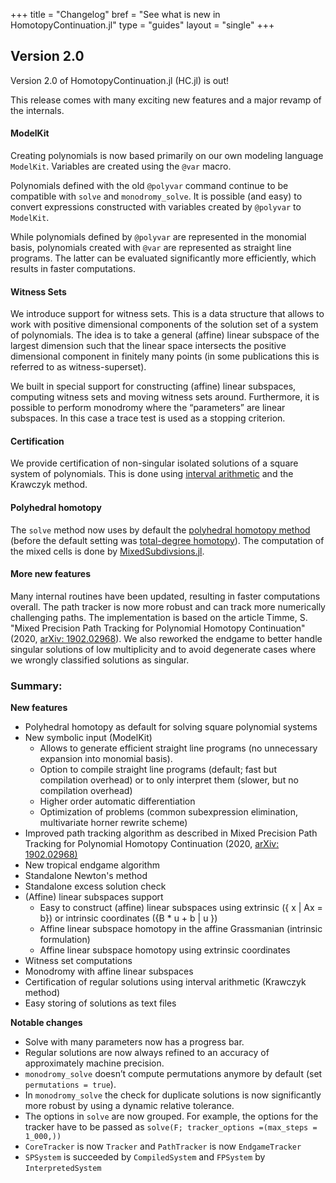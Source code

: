 +++
title = "Changelog"
bref = "See what is new in HomotopyContinuation.jl"
type = "guides"
layout = "single"
+++

## Version 2.0

Version 2.0 of HomotopyContinuation.jl (HC.jl) is out!

This release comes with many exciting new features and a major revamp of the internals.

#### ModelKit

Creating polynomials is now based primarily on our own modeling language `ModelKit`. Variables are created using the `@var` macro.

Polynomials defined with the old `@polyvar` command continue to be compatible with `solve` and `monodromy_solve`. It is possible (and easy) to  convert expressions constructed with variables created by `@polyvar` to `ModelKit`.

While polynomials defined by `@polyvar` are represented in the monomial basis, polynomials created with `@var` are represented as straight line programs. The latter can be evaluated significantly more efficiently, which results in faster computations.

#### Witness Sets

We introduce support for witness sets. This is a data structure that allows to work with positive dimensional components of the solution set of a system of polynomials. The idea is to take a general (affine) linear subspace of the largest dimension such that the linear space intersects the positive dimensional component in finitely many points (in some publications this is referred to as witness-superset).

We built in special support for constructing (affine) linear subspaces, computing witness sets and moving witness sets around. Furthermore, it is possible to perform monodromy where the “parameters” are linear subspaces. In this case a trace test is used as a stopping criterion.

#### Certification

We provide certification of non-singular isolated solutions of a square system of polynomials. This is done using [interval arithmetic](https://en.wikipedia.org/wiki/Interval_arithmetic) and the Krawczyk method.

#### Polyhedral homotopy

The `solve` method now uses by default the [polyhedral homotopy method](/guides/polyhedral.md) (before the default setting was [total-degree homotopy](/guides/totaldegree.md)). The computation of the mixed cells is done by [MixedSubdivsions.jl](https://github.com/saschatimme/MixedSubdivisions.jl).

#### More new features

Many internal routines have been updated, resulting in faster computations overall. The path tracker is now more robust and can track more numerically challenging paths. The implementation is based on the article Timme, S. "Mixed Precision Path Tracking for Polynomial Homotopy Continuation"(2020, [arXiv: 1902.02968](https://arxiv.org/abs/1902.02968)). We also reworked the endgame to better handle singular solutions of low multiplicity and to avoid degenerate cases where we wrongly classified solutions as singular.

### Summary:

**New features**

- Polyhedral homotopy as default for solving square polynomial systems
- New symbolic input (ModelKit)
    - Allows to generate efficient straight line programs (no unnecessary expansion into monomial basis).
    - Option to compile straight line programs (default; fast but compilation overhead) or to only interpret them (slower, but no compilation overhead)
    - Higher order automatic differentiation
    - Optimization of problems (common subexpression elimination, multivariate horner rewrite scheme)
- Improved path tracking algorithm as described in Mixed Precision Path Tracking for Polynomial Homotopy Continuation (2020, [arXiv: 1902.02968)](https://arxiv.org/abs/1902.02968)
- New tropical endgame algorithm
- Standalone Newton's method
- Standalone excess solution check
- (Affine) linear subspaces support
    - Easy to construct (affine) linear subspaces using extrinsic ({ x | Ax = b}) or intrinsic coordinates ({B * u + b | u })
    - Affine linear subspace homotopy in the affine Grassmanian (intrinsic formulation)
    - Affine linear subspace homotopy using extrinsic coordinates
- Witness set computations
- Monodromy with affine linear subspaces
- Certification of regular solutions using interval arithmetic (Krawczyk method)
- Easy storing of solutions as text files

**Notable changes**

- Solve with many parameters now has a progress bar.
- Regular solutions are now always refined to an accuracy of approximately machine precision.
- `monodromy_solve` doesn’t compute permutations anymore by default (set `permutations = true`).
- In `monodromy_solve` the check for duplicate solutions is now significantly more robust by using a dynamic relative tolerance.
- The options in `solve` are now grouped. For example, the options for the tracker have to be passed as `solve(F; tracker_options =(max_steps = 1_000,))`
- `CoreTracker` is now `Tracker` and `PathTracker` is now `EndgameTracker`
- `SPSystem` is succeeded by `CompiledSystem` and `FPSystem` by `InterpretedSystem`
